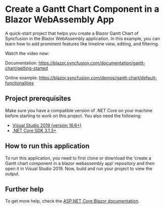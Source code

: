 # Create a Gantt Chart Component in a Blazor WebAssembly App

A quick-start project that helps you create a Blazor Gantt Chart of Syncfusion in the Blazor WebAssembly application. In this example, you can learn how to add prominent features like timeline view, editing, and filtering.

Watch the video now:<coming soon>

Documentation: https://blazor.syncfusion.com/documentation/gantt-chart/getting-started

Online example: https://blazor.syncfusion.com/demos/gantt-chart/default-functionalities

## Project prerequisites
Make sure you have a compatible version of .NET Core on your machine before starting to work on this project. You also need the following:
* [Visual Studio 2019 (version 16.6+)]( https://visualstudio.microsoft.com/downloads)
* [.NET Core SDK 3.1.3+](https://dotnet.microsoft.com/download/dotnet-core/3.1)

## How to run this application
To run this application, you need to first clone or download the ‘create a Gantt chart component in a blazor webassembly app’ repository and then open it in Visual Studio 2019. Now, build and run your project to view the output.

## Further help

To get more help, check the [ASP.NET Core Blazor documentation](https://docs.microsoft.com/en-us/aspnet/core/blazor).
